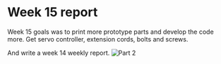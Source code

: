 # Week 15 report

Week 15 goals was to print more prototype parts and develop the code more. Get servo controller, extension cords, bolts and screws.

And write a week 14 weekly report.
![Part 2](https://user-images.githubusercontent.com/98407040/166461721-009ff17d-b206-4158-9729-c2de5fc36b7e.PNG)
